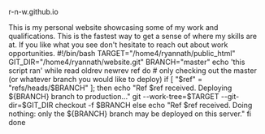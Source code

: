 r-n-w.github.io

This is my personal website showcasing some of my work and qualifications. This is the fastest way to get a sense of where my skills are at. If you like what you see don't hesitate to reach out about work opportunities.
#!/bin/bash
TARGET="/home4/ryannath/public_html"
GIT_DIR="/home4/ryannath/website.git"
BRANCH="master"
echo 'this script ran'
while read oldrev newrev ref
do
  	# only checking out the master (or whatever branch you would like to deploy)
        if [ "$ref" = "refs/heads/$BRANCH" ];
        then
            	echo "Ref $ref received. Deploying ${BRANCH} branch to production..."
                git --work-tree=$TARGET --git-dir=$GIT_DIR checkout -f $BRANCH
        else
            	echo "Ref $ref received. Doing nothing: only the ${BRANCH} branch may be deployed on this server."
        fi
done

